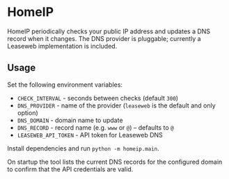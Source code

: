 # HomeIP

HomeIP periodically checks your public IP address and updates a DNS record when it changes. The DNS provider is pluggable; currently a Leaseweb implementation is included.

## Usage

Set the following environment variables:

- `CHECK_INTERVAL` - seconds between checks (default `300`)
- `DNS_PROVIDER` - name of the provider (`leaseweb` is the default and only option)
- `DNS_DOMAIN` - domain name to update
- `DNS_RECORD` - record name (e.g. `www` or `@`) – defaults to `@`
- `LEASEWEB_API_TOKEN` - API token for Leaseweb DNS

Install dependencies and run `python -m homeip.main`.

On startup the tool lists the current DNS records for the configured domain to
confirm that the API credentials are valid.
